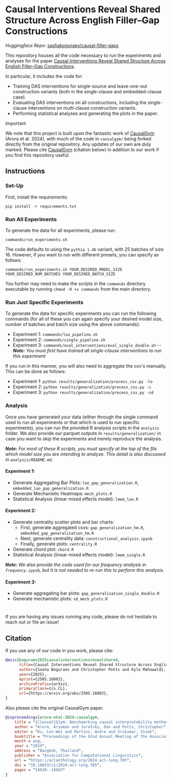 # Causal Interventions Reveal Shared Structure Across English Filler–Gap Constructions 

_Huggingface Repo:_ [sashaboguraev/causal-filler-gaps](https://huggingface.co/datasets/sashaboguraev/causal-filler-gaps/)

This repository houses all the code necessary to run the experiments and analyses for the paper [Causal Interventions Reveal Shared Structure Across English Filler–Gap Constructions](https://www.arxiv.org/abs/2505.16002$0).

In particular, it includes the code for:

- Training DAS interventions for single-source and leave-one-out construction variants (both in the single-clause and embedded-clause case).
- Evaluating DAS interventions on all constructions, including the single-clause interventions on multi-clause construction variants.
- Performing statistical analyses and generating the plots in the paper.

> [!IMPORTANT]
> We note that this project is built upon the fantastic work of [CausalGym](https://github.com/aryamanarora/causalgym) (Arora et al. 2024), with much of the code in `causalgym/` being forked directly from the original repository. Any updates of our own are duly marked. Please cite [CausalGym](https://github.com/aryamanarora/causalgym) (citation below) in addition to our work if you find this repository useful.

## Instructions

### Set-Up

First, install the requirements:

`pip install -r requirements.txt`

### Run All Experiments

To generate the data for all experiments, please run:

`commands/run_experiments.sh`

The code defaults to using the `pythia 1.4b` variant, with 25 batches of size 16. However, if you want to run with different presets, you can specify as follows:

`commands/run_experiments.sh YOUR_DESIRED_MODEL_SIZE YOUR_DESIRED_NUM_BATCHES YOUR_DESIRED_BATCH_SIZE`

You further may need to make the scripts in the `commands` directory executable by running `chmod -R +x commands` from the main directory.

### Run Just Specific Experiments

To generate the data for specific experiments you can run the following commands (for all of these you can again specify your desired model size, number of batches and batch size using the above commands):

- Experiment 1: `commands/loo_pipeline.sh`
- Experiment 2: `commands/single_pipeline.sh`
- Experiment 3: `commands/eval_interventions/eval_single_double.sh` -- ***Note:*** *You must first have trained all single-clause interventions to run this experiment*

If you run in this manner, you will also need to aggregate the csv's manually. This can be done as follows:

- Experiment 1: `python results/generalization/process_csv.py -lo`
- Experiment 2: `python results/generalization/process_csv.py -c`
- Experiment 3: `python results/generalization/process_csv.py -sd`


### Analysis

Once you have generated your data (either through the single command used to run all experiments or that which is used to run specific experiments), you can run the provided R analysis scripts in the `analysis` folder. We also provide our parquet outputs in `results/generalization/` in case you want to skip the experiments and merely reproduce the analysis.

***Note:*** *For most of these R scripts, you must specify at the top of the file which model size you are intending to analyze. This detail is also discussed in `analysis/README.md`*.

#### Experiment 1:

- Generate Aggregating Bar Plots: `loo_gap_generalization.R`, `embedded_loo_gap_generalization.R`
- Generate Mechanistic Heatmaps: `mech_plots.R`
- Statistical Analysis (linear mixed effects model): `lmem_loo.R`

#### Experiment 2:

- Generate centrality scatter plots and bar charts:
    - First, generate aggregated csvs: `gap_generalization_hm.R`, `embedded_gap_generalization_hm.R`
    - Next, generate centrality data: `constructional_analysis.ipynb`
    - Finally, generate plots: `centrality.R`
- Generate chord plot: `chord.R`
- Statistical Analysis (linear mixed effects model): `lmem_single.R`

***Note:*** *We also provide the code used for our frequency analysis in `frequency.ipynb`, but it is not needed to re-run this to perform this analysis*.

#### Experiment 3:
- Generate aggregating bar plots:  `gap_generalization_single_double.R`
- Generate mechanistic plots: `sd_mech_plots.R`

#

If you are having any issues running any code, please do not hesitate to reach out or file an issue!


## Citation
If you use any of our code in you work, please cite:
```bibtex
@misc{boguraev2025causalinterventionsrevealshared,
      title={Causal Interventions Reveal Shared Structure Across English Filler-Gap Constructions}, 
      author={Sasha Boguraev and Christopher Potts and Kyle Mahowald},
      year={2025},
      eprint={2505.16002},
      archivePrefix={arXiv},
      primaryClass={cs.CL},
      url={https://arxiv.org/abs/2505.16002}, 
}
```
Also please cite the original CausalGym paper.
```bibtex
@inproceedings{arora-etal-2024-causalgym,
    title = "{C}ausal{G}ym: Benchmarking causal interpretability methods on linguistic tasks",
    author = "Arora, Aryaman and Jurafsky, Dan and Potts, Christopher",
    editor = "Ku, Lun-Wei and Martins, Andre and Srikumar, Vivek",
    booktitle = "Proceedings of the 62nd Annual Meeting of the Association for Computational Linguistics (Volume 1: Long Papers)",
    month = aug,
    year = "2024",
    address = "Bangkok, Thailand",
    publisher = "Association for Computational Linguistics",
    url = "https://aclanthology.org/2024.acl-long.785",
    doi = "10.18653/v1/2024.acl-long.785",
    pages = "14638--14663"
}
```
